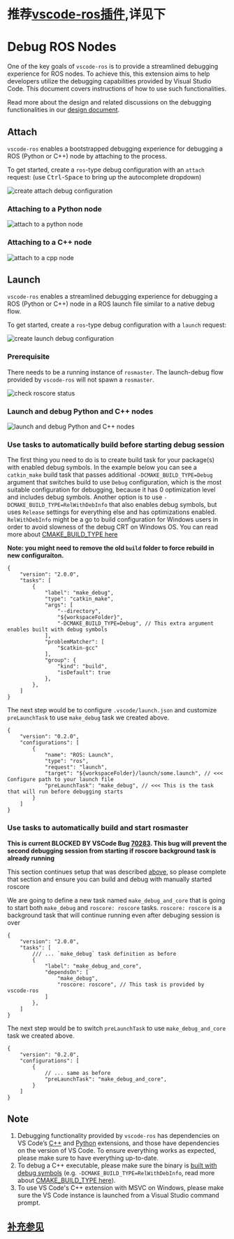 # 推荐[vscode-ros插件](https://github.com/ms-iot/vscode-ros),详见下

# Debug ROS Nodes

One of the key goals of `vscode-ros` is to provide a streamlined debugging experience for ROS nodes.
To achieve this, this extension aims to help developers utilize the debugging capabilities provided by Visual Studio Code.
This document covers instructions of how to use such functionalities.

Read more about the design and related discussions on the debugging functionalities in our [design document][spec_debug_ros_nodes].

## Attach

`vscode-ros` enables a bootstrapped debugging experience for debugging a ROS (Python or C++) node by attaching to the process.

To get started, create a `ros`-type debug configuration with an `attach` request: (use <kbd>Ctrl</kbd>-<kbd>Space</kbd> to bring up the autocomplete dropdown)

![create attach debug configuration][create_attach_debug_configuration]

### Attaching to a Python node

![attach to a python node][attach_to_python]

### Attaching to a C++ node

![attach to a cpp node][attach_to_cpp]

## Launch

`vscode-ros` enables a streamlined debugging experience for debugging a ROS (Python or C++) node in a ROS launch file similar to a native debug flow.

To get started, create a `ros`-type debug configuration with a `launch` request:

![create launch debug configuration][create_launch_debug_configuration]

### Prerequisite

There needs to be a running instance of `rosmaster`.
The launch-debug flow provided by `vscode-ros` will not spawn a `rosmaster`.

![check roscore status][check_roscore_status]

### Launch and debug Python and C++ nodes

![launch and debug Python and C++ nodes][launch_and_debug_nodes]

### <a name="build_tasks"></a> Use tasks to automatically build before starting debug session

The first thing you need to do is to create build task for your package(s) with enabled debug symbols. 
In the example below you can see a `catkin_make` build task that passes additional `-DCMAKE_BUILD_TYPE=Debug`  argument that switches build to use `Debug` configuration, which is the most suitable configuration for debugging, because it has 0 optimization level and includes debug symbols. Another option is to use `-DCMAKE_BUILD_TYPE=RelWithDebInfo` that also enables debug symbols, but uses `Release` settings for everything else and has optimizations enabled. `RelWithDebInfo` might be a go to build configuration for Windows users in order to avoid slowness of the debug CRT on Windows OS. You can read more about [CMAKE_BUILD_TYPE here][stackoverflow-cmake_build_type]

**Note: you might need to remove the old `build` folder to force rebuild in new configuraiton.**

```json5
{
    "version": "2.0.0",
    "tasks": [
        {
            "label": "make_debug",
            "type": "catkin_make",
            "args": [
                "--directory",
                "${workspaceFolder}",
                "-DCMAKE_BUILD_TYPE=Debug", // This extra argument enables built with debug symbols
            ],
            "problemMatcher": [
                "$catkin-gcc"
            ],
            "group": {
                "kind": "build",
                "isDefault": true
            },
        },
    ]
}
```

The next step would be to configure `.vscode/launch.json` and customize `preLaunchTask` to use `make_debug` task we created above.

```json5
{
    "version": "0.2.0",
    "configurations": [
        {
            "name": "ROS: Launch",
            "type": "ros",
            "request": "launch",
            "target": "${workspaceFolder}/launch/some.launch", // <<< Configure path to your launch file
            "preLaunchTask": "make_debug", // <<< This is the task that will run before debugging starts
        }
    ]
}

```




### Use tasks to automatically build and start rosmaster

**This is current BLOCKED BY VSCode Bug [70283][ms-vscode.background_bug]. This bug will prevent the second debugging session from starting if roscore background task is already running**

This section continues setup that was described [above](#build_tasks), so please complete that section and ensure you can build and debug with manually started roscore 

We are going to define a new task named `make_debug_and_core` that is going to start both `make_debug` and `roscore: roscore` tasks. `roscore: roscore` is a background task that will continue running even after debuging session is over

```json5
{
    "version": "2.0.0",
    "tasks": [
        /// ... `make_debug` task definition as before
        {
            "label": "make_debug_and_core",
            "dependsOn": [
                "make_debug",
                "roscore: roscore", // This task is provided by vscode-ros
            ]
        },
    ]
}
```

The next step would be to switch `preLaunchTask` to use `make_debug_and_core` task we created above.

```json5
{
    "version": "0.2.0",
    "configurations": [
        {
            // ... same as before
            "preLaunchTask": "make_debug_and_core",
        }
    ]
}

```

## Note

1. Debugging functionality provided by `vscode-ros` has dependencies on VS Code’s [C++][ms-vscode.cpptools] and [Python][ms-python.python] extensions, and those have dependencies on the version of VS Code. To ensure everything works as expected, please make sure to have everything up-to-date.
2. To debug a C++ executable, please make sure the binary is [built with debug symbols][ros_answers_debug_symbol] (e.g. `-DCMAKE_BUILD_TYPE=RelWithDebInfo`, read more about [CMAKE_BUILD_TYPE here][stackoverflow-cmake_build_type]).
3. To use VS Code's C++ extension with MSVC on Windows, please make sure the VS Code instance is launched from a Visual Studio command prompt.

<!-- link to files -->
[create_attach_debug_configuration]: media/documentation/debug-support/create-attach-debug-config.gif
[attach_to_cpp]: media/documentation/debug-support/attach-to-cpp.gif
[attach_to_python]: media/documentation/debug-support/attach-to-python.gif
[create_launch_debug_configuration]: media/documentation/debug-support/create-launch-debug-config.gif
[check_roscore_status]: media/documentation/debug-support/check-roscore-status.gif
[launch_and_debug_nodes]: media/documentation/debug-support/launch-and-debug-nodes.gif

[spec_debug_ros_nodes]: ./spec/debug-ros-nodes.md

<!-- external links -->
[ros_answers_debug_symbol]: https://answers.ros.org/question/200155/how-to-debug-executable-built-with-catkin_make-without-roslaunch/

[ms-python.python]: https://marketplace.visualstudio.com/items?itemName=ms-python.python
[ms-vscode.cpptools]: https://marketplace.visualstudio.com/items?itemName=ms-vscode.cpptools
[ms-vscode.background_bug]: https://github.com/microsoft/vscode/issues/70283
[stackoverflow-cmake_build_type]: https://stackoverflow.com/a/59314670/888545

## [补充参见](https://answers.ros.org/question/313371/vscode-debug-cpp-ros-node/)